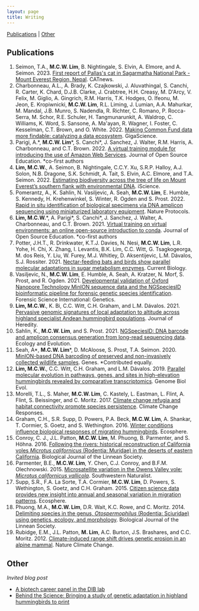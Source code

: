 ```yaml
---
layout: page
title: Writing
---
```


[Publications](#publications) | [Other](#other)

## Publications

1. Seimon, T.A., **M.C.W. Lim**, B. Nightingale, S. Elvin, A. Elmore, and A. Seimon. 2023. [First report of Pallas's cat in Sagarmatha National Park - Mount Everest Region, Nepal](http://www.catsg.org/index.php?id=175). CATnews.
2. Charbonneau, A.L., A. Brady, K. Czajkowski, J. Aluvathingal, S. Canchi, R. Carter, K. Chard, D.J.B. Clarke, J. Crabtree, H.H. Creasy, M. D'Arcy, V. Felix, M. Giglio, A. Gingrich, R.M. Harris, T.K. Hodges, O. Ifeonu, M. Jeon, E. Kropiwnicki, **M.C.W. Lim**, R.L. Liming, J. Lumian, A.A. Mahurkar, M. Mandal, J.B. Munro, S. Nadendla, R. Richter, C. Romano, P. Rocca-Serra, M. Schor, R.E. Schuler, H. Tangmunarunkit, A. Waldrop, C. Williams, K. Word, S. Sansone, A. Ma'ayan, R. Wagner, I. Foster, C. Kesselman, C.T. Brown, and O. White. 2022. [Making Common Fund data more findable: catalyzing a data ecosystem](https://academic.oup.com/gigascience/article/doi/10.1093/gigascience/giac105/6835135). GigaScience.
3. Parigi, A.\*, **M.C.W. Lim**\*, S. Canchi\*, J. Sanchez, J. Walter, R.M. Harris, A. Charbonneau, and C.T. Brown. 2022. [A virtual training module for introducing the use of Amazon Web Services](https://jose.theoj.org/papers/10.21105/jose.00167). Journal of Open Source Education. *co-first authors
4. **Lim, M.C.W.**, A. Seimon, B. Nightingale, C.C.Y. Xu, S.R.P. Halloy, A.J. Solon, N.B. Dragone, S.K. Schmidt, A. Tait, S. Elvin, A.C. Elmore, and T.A. Seimon. 2022. [Estimating biodiversity across the tree of life on Mount Everest’s southern flank with environmental DNA](https://doi.org/10.1016/j.isci.2022.104848). iScience.
5. Pomerantz, A., K. Sahlin, N. Vasiljevic, A. Seah, **M.C.W. Lim**, E. Humble, S. Kennedy, H. Krehenwinkel, S. Winter, R. Ogden and S. Prost. 2022. [Rapid in situ identification of biological specimens via DNA amplicon sequencing using miniaturized laboratory equipment](https://www.nature.com/articles/s41596-022-00682-x). Nature Protocols.
6. **Lim, M.C.W.**\*, A. Parigi\*, S. Canchi\*, J. Sanchez, J. Walter, A. Charbonneau, and C.T. Brown. 2021. [Virtual training on virtual environments: an online open-source introduction to conda](https://doi.org/10.21105/jose.00130). Journal of Open Source Education. *co-first authors
7. Potter, J.H.T., R. Drinkwater, K.T.J. Davies, N. Nesi, **M.C.W. Lim**, L.R. Yohe, H. Chi, X. Zhang, I. Levantis, B.K. Lim, C.C. Witt, G. Tsagkogeorga, M. dos Reis, Y. Liu, W. Furey, M.J. Whitley, D. Aksentijevic, L.M. Dávalos, S.J. Rossiter. 2021. [Nectar-feeding bats and birds show parallel molecular adaptations in sugar metabolism enzymes](https://www.sciencedirect.com/science/article/pii/S0960982221011222?dgcid=coauthor). Current Biology.
8. Vasiljevic, N., **M.C.W. Lim**, E. Humble, A. Seah, A. Kratzer, N. Morf, S. Prost, and R. Ogden. 2021. [Developmental validation of Oxford Nanopore Technology MinION sequence data and the NGSpeciesID bioinformatic pipeline for forensic genetic species identification](https://doi.org/10.1016/j.fsigen.2021.102493). Forensic Science International: Genetics.
9. **Lim, M.C.W.**, K. Bi, C.C. Witt, C.H. Graham, and L.M. Dávalos. 2021. [Pervasive genomic signatures of local adaptation to altitude across highland specialist Andean hummingbird populations](https://doi.org/10.1093/jhered/esab008). Journal of Heredity.
10. Sahlin, K., **M.C.W. Lim**, and S. Prost. 2021. [NGSpeciesID: DNA barcode and amplicon consensus generation from long-read sequencing data](https://doi.org/10.1002/ece3.7146). Ecology and Evolution.
11. Seah, A*, **M.C.W. Lim**\*, D. McAloose, S. Prost, T.A. Seimon. 2020. [MinION-based DNA barcoding of preserved and non-invasively collected wildlife samples](https://doi.org/10.3390/genes11040445). Genes. *Contributed equally.
12. **Lim, M.C.W.**, C.C. Witt, C.H. Graham, and L.M. Dávalos. 2019. [Parallel molecular evolution in pathways, genes, and sites in high-elevation hummingbirds revealed by comparative transcriptomics](https://doi.org/10.1093/gbe/evz101). Genome Biol Evol.
13. Morelli, T.L., S. Maher, **M.C.W. Lim**, C. Kastely, L. Eastman, L. Flint, A. Flint, S. Beissinger, and C. Moritz. 2017. [Climate change refugia and habitat connectivity promote species persistence](https://doi.org/10.1186/s40665-017-0036-5). Climate Change Responses.
14. Graham, C.H., S.R. Supp, D. Powers, P.A. Beck, **M.C.W. Lim**, A. Shankar, T. Cormier, S. Goetz, and S. Wethington. 2016. [Winter conditions influence biological responses of migrating hummingbirds](https://esajournals.onlinelibrary.wiley.com/doi/full/10.1002/ecs2.1470). Ecosphere.
15. Conroy, C. J., J.L. Patton, **M.C.W. Lim**, M. Phuong, B. Parmenter, and S. Höhna. 2016. [Following the rivers: historical reconstruction of California voles *Microtus californicus* (Rodentia: Muridae) in the deserts of eastern California](https://academic.oup.com/biolinnean/article/119/1/80/2701676?login=true). Biological Journal of the Linnean Society.
16. Parmenter, B.E., **M.C.W. Lim**, Y. Chen, C.J. Conroy, and B.F.M. Olechnowski. 2015. [Microsatellite variation in the Owens Valley vole: *Microtus californicus vallicola*](https://bioone.org/journals/the-southwestern-naturalist/volume-60/issue-2-3/SWNAT-D-14-0004.1/Microsatellite-variation-in-the-Owens-Valley-Vole-iMicrotus-californicus-vallicola/10.1894/SWNAT-D-14-0004.1.short). Southwestern Naturalist.
17. Supp, S.R., F.A. La Sorte, T.A. Cormier, **M.C.W. Lim**, D. Powers, S. Wethington, S. Goetz, and C.H. Graham. 2015. [Citizen science data provides new insight into annual and seasonal variation in migration patterns](https://esajournals.onlinelibrary.wiley.com/doi/full/10.1890/ES14-00290.1). Ecosphere.
18. Phuong, M.A., **M.C.W. Lim**, D.R. Wait, K.C. Rowe, and C. Moritz. 2014. [Delimiting species in the genus, *Otospermophilus* (Rodentia: Sciuridae) using genetics, ecology, and morphology](https://academic.oup.com/biolinnean/article/113/4/1136/2416020?login=true). Biological Journal of the Linnean Society.
19. Rubidge, E.M., J.L. Patton, **M. Lim**, A.C. Burton, J.S. Brashares, and C.C. Moritz. 2012. [Climate-induced range shift drives genetic erosion in an alpine mammal](https://www.nature.com/articles/nclimate1415). Nature Climate Change.

## Other

*Invited blog post*

- [A biotech career panel in the DIB lab](http://ivory.idyll.org/blog/2021-biotech-career-panel.html)
- [Behind the Science: Bringing a study of genetic adaptation in highland hummingbirds to print](https://blog.theaga.org/behind-the-science-bringing-a-study-of-genetic-adaptation-in-highland-hummingbirds-to-print/)

